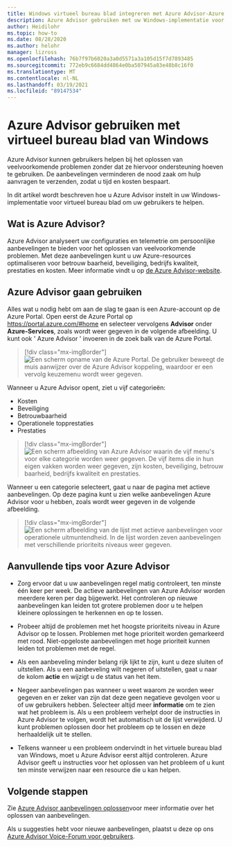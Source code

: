```yaml
---
title: Windows virtueel bureau blad integreren met Azure Advisor-Azure
description: Azure Advisor gebruiken met uw Windows-implementatie voor virtueel bureau blad.
author: Heidilohr
ms.topic: how-to
ms.date: 08/28/2020
ms.author: helohr
manager: lizross
ms.openlocfilehash: 76b7f97b6020a3a0d5571a3a105d15f7d7893485
ms.sourcegitcommit: 772eb9c6684dd4864e0ba507945a83e48b8c16f0
ms.translationtype: MT
ms.contentlocale: nl-NL
ms.lasthandoff: 03/19/2021
ms.locfileid: "89147534"
---
```

# <a name="use-azure-advisor-with-windows-virtual-desktop"></a>Azure Advisor gebruiken met virtueel bureau blad van Windows

Azure Advisor kunnen gebruikers helpen bij het oplossen van veelvoorkomende problemen zonder dat ze hiervoor ondersteuning hoeven te gebruiken. De aanbevelingen verminderen de nood zaak om hulp aanvragen te verzenden, zodat u tijd en kosten bespaart.

In dit artikel wordt beschreven hoe u Azure Advisor instelt in uw Windows-implementatie voor virtueel bureau blad om uw gebruikers te helpen.

## <a name="what-is-azure-advisor"></a>Wat is Azure Advisor?

Azure Advisor analyseert uw configuraties en telemetrie om persoonlijke aanbevelingen te bieden voor het oplossen van veelvoorkomende problemen. Met deze aanbevelingen kunt u uw Azure-resources optimaliseren voor betrouw baarheid, beveiliging, bedrijfs kwaliteit, prestaties en kosten. Meer informatie vindt u op [de Azure Advisor-website](https://azure.microsoft.com/services/advisor/).

## <a name="how-to-start-using-azure-advisor"></a>Azure Advisor gaan gebruiken

Alles wat u nodig hebt om aan de slag te gaan is een Azure-account op de Azure Portal. Open eerst de Azure Portal op <https://portal.azure.com/#home> en selecteer vervolgens **Advisor** onder **Azure-Services**, zoals wordt weer gegeven in de volgende afbeelding. U kunt ook ' Azure Advisor ' invoeren in de zoek balk van de Azure Portal.

> [!div class="mx-imgBorder"]
> ![Een scherm opname van de Azure Portal. De gebruiker beweegt de muis aanwijzer over de Azure Advisor koppeling, waardoor er een vervolg keuzemenu wordt weer gegeven.](media/azure-advisor.png)

Wanneer u Azure Advisor opent, ziet u vijf categorieën:

- Kosten
- Beveiliging
- Betrouwbaarheid
- Operationele topprestaties
- Prestaties

> [!div class="mx-imgBorder"]
> ![Een scherm afbeelding van Azure Advisor waarin de vijf menu's voor elke categorie worden weer gegeven. De vijf items die in hun eigen vakken worden weer gegeven, zijn kosten, beveiliging, betrouw baarheid, bedrijfs kwaliteit en prestaties.](media/advisor-categories.png)

Wanneer u een categorie selecteert, gaat u naar de pagina met actieve aanbevelingen. Op deze pagina kunt u zien welke aanbevelingen Azure Advisor voor u hebben, zoals wordt weer gegeven in de volgende afbeelding.

> [!div class="mx-imgBorder"]
> ![Een scherm afbeelding van de lijst met actieve aanbevelingen voor operationele uitmuntendheid. In de lijst worden zeven aanbevelingen met verschillende prioriteits niveaus weer gegeven.](media/active-suggestions.png)

## <a name="additional-tips-for-azure-advisor"></a>Aanvullende tips voor Azure Advisor

- Zorg ervoor dat u uw aanbevelingen regel matig controleert, ten minste één keer per week. De actieve aanbevelingen van Azure Advisor worden meerdere keren per dag bijgewerkt. Het controleren op nieuwe aanbevelingen kan leiden tot grotere problemen door u te helpen kleinere oplossingen te herkennen en op te lossen.

- Probeer altijd de problemen met het hoogste prioriteits niveau in Azure Advisor op te lossen. Problemen met hoge prioriteit worden gemarkeerd met rood. Niet-opgeloste aanbevelingen met hoge prioriteit kunnen leiden tot problemen met de regel.

- Als een aanbeveling minder belang rijk lijkt te zijn, kunt u deze sluiten of uitstellen. Als u een aanbeveling wilt negeren of uitstellen, gaat u naar de kolom **actie** en wijzigt u de status van het item.

- Negeer aanbevelingen pas wanneer u weet waarom ze worden weer gegeven en er zeker van zijn dat deze geen negatieve gevolgen voor u of uw gebruikers hebben. Selecteer altijd meer **informatie** om te zien wat het probleem is. Als u een probleem verhelpt door de instructies in Azure Advisor te volgen, wordt het automatisch uit de lijst verwijderd. U kunt problemen oplossen door het probleem op te lossen en deze herhaaldelijk uit te stellen.

- Telkens wanneer u een probleem ondervindt in het virtuele bureau blad van Windows, moet u Azure Advisor eerst altijd controleren. Azure Advisor geeft u instructies voor het oplossen van het probleem of u kunt ten minste verwijzen naar een resource die u kan helpen.

## <a name="next-steps"></a>Volgende stappen

Zie [Azure Advisor aanbevelingen oplossen](azure-advisor-recommendations.md)voor meer informatie over het oplossen van aanbevelingen.

Als u suggesties hebt voor nieuwe aanbevelingen, plaatst u deze op ons [Azure Advisor Voice-Forum voor gebruikers](https://windowsvirtualdesktop.uservoice.com/forums/930847-azure-advisor-recommendations).
